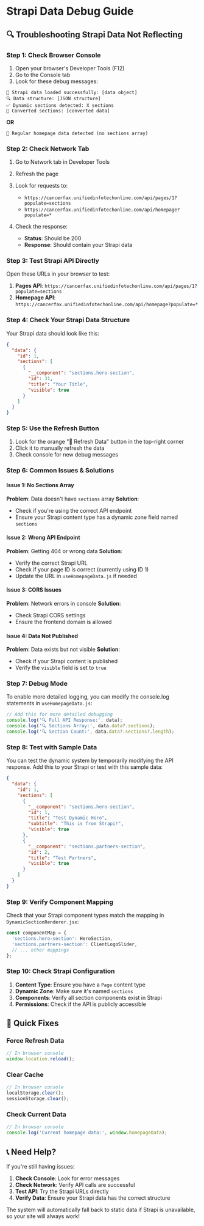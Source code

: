 # Strapi Data Debug Guide

## 🔍 Troubleshooting Strapi Data Not Reflecting

### **Step 1: Check Browser Console**

1. Open your browser's Developer Tools (F12)
2. Go to the Console tab
3. Look for these debug messages:

```
🎉 Strapi data loaded successfully: [data object]
🔍 Data structure: [JSON structure]
✅ Dynamic sections detected: X sections
🔄 Converted sections: [converted data]
```

**OR**

```
📄 Regular homepage data detected (no sections array)
```

### **Step 2: Check Network Tab**

1. Go to Network tab in Developer Tools
2. Refresh the page
3. Look for requests to:
   - `https://cancerfax.unifiedinfotechonline.com/api/pages/1?populate=sections`
   - `https://cancerfax.unifiedinfotechonline.com/api/homepage?populate=*`

4. Check the response:
   - **Status**: Should be 200
   - **Response**: Should contain your Strapi data

### **Step 3: Test Strapi API Directly**

Open these URLs in your browser to test:

1. **Pages API**: `https://cancerfax.unifiedinfotechonline.com/api/pages/1?populate=sections`
2. **Homepage API**: `https://cancerfax.unifiedinfotechonline.com/api/homepage?populate=*`

### **Step 4: Check Your Strapi Data Structure**

Your Strapi data should look like this:

```json
{
  "data": {
    "id": 1,
    "sections": [
      {
        "__component": "sections.hero-section",
        "id": 31,
        "title": "Your Title",
        "visible": true
      }
    ]
  }
}
```

### **Step 5: Use the Refresh Button**

1. Look for the orange "🔄 Refresh Data" button in the top-right corner
2. Click it to manually refresh the data
3. Check console for new debug messages

### **Step 6: Common Issues & Solutions**

#### **Issue 1: No Sections Array**
**Problem**: Data doesn't have `sections` array
**Solution**: 
- Check if you're using the correct API endpoint
- Ensure your Strapi content type has a dynamic zone field named `sections`

#### **Issue 2: Wrong API Endpoint**
**Problem**: Getting 404 or wrong data
**Solution**:
- Verify the correct Strapi URL
- Check if your page ID is correct (currently using ID 1)
- Update the URL in `useHomepageData.js` if needed

#### **Issue 3: CORS Issues**
**Problem**: Network errors in console
**Solution**:
- Check Strapi CORS settings
- Ensure the frontend domain is allowed

#### **Issue 4: Data Not Published**
**Problem**: Data exists but not visible
**Solution**:
- Check if your Strapi content is published
- Verify the `visible` field is set to `true`

### **Step 7: Debug Mode**

To enable more detailed logging, you can modify the console.log statements in `useHomepageData.js`:

```javascript
// Add this for more detailed debugging
console.log('🔍 Full API Response:', data);
console.log('🔍 Sections Array:', data.data?.sections);
console.log('🔍 Section Count:', data.data?.sections?.length);
```

### **Step 8: Test with Sample Data**

You can test the dynamic system by temporarily modifying the API response. Add this to your Strapi or test with this sample data:

```json
{
  "data": {
    "id": 1,
    "sections": [
      {
        "__component": "sections.hero-section",
        "id": 1,
        "title": "Test Dynamic Hero",
        "subtitle": "This is from Strapi!",
        "visible": true
      },
      {
        "__component": "sections.partners-section",
        "id": 2,
        "title": "Test Partners",
        "visible": true
      }
    ]
  }
}
```

### **Step 9: Verify Component Mapping**

Check that your Strapi component types match the mapping in `DynamicSectionRenderer.jsx`:

```javascript
const componentMap = {
  'sections.hero-section': HeroSection,
  'sections.partners-section': ClientLogoSlider,
  // ... other mappings
};
```

### **Step 10: Check Strapi Configuration**

1. **Content Type**: Ensure you have a `Page` content type
2. **Dynamic Zone**: Make sure it's named `sections`
3. **Components**: Verify all section components exist in Strapi
4. **Permissions**: Check if the API is publicly accessible

## 🚀 Quick Fixes

### **Force Refresh Data**
```javascript
// In browser console
window.location.reload();
```

### **Clear Cache**
```javascript
// In browser console
localStorage.clear();
sessionStorage.clear();
```

### **Check Current Data**
```javascript
// In browser console
console.log('Current homepage data:', window.homepageData);
```

## 📞 Need Help?

If you're still having issues:

1. **Check Console**: Look for error messages
2. **Check Network**: Verify API calls are successful
3. **Test API**: Try the Strapi URLs directly
4. **Verify Data**: Ensure your Strapi data has the correct structure

The system will automatically fall back to static data if Strapi is unavailable, so your site will always work!

